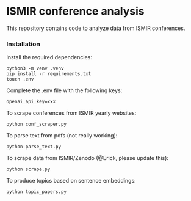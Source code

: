 # ISMIR conference analysis

This repository contains code to analyze data from ISMIR conferences.

### Installation 
Install the required dependencies:
```
python3 -m venv .venv
pip install -r requirements.txt
touch .env
```
Complete the .env file with the following keys:
```
openai_api_key=xxx
```
To scrape conferences from ISMIR yearly websites:
```
python conf_scraper.py
```
To parse text from pdfs (not really working):
```
python parse_text.py
```
To scrape data from ISMIR/Zenodo (@Erick, please update this):
```
python scrape.py
```
To produce topics based on sentence embeddings:
```
python topic_papers.py
```